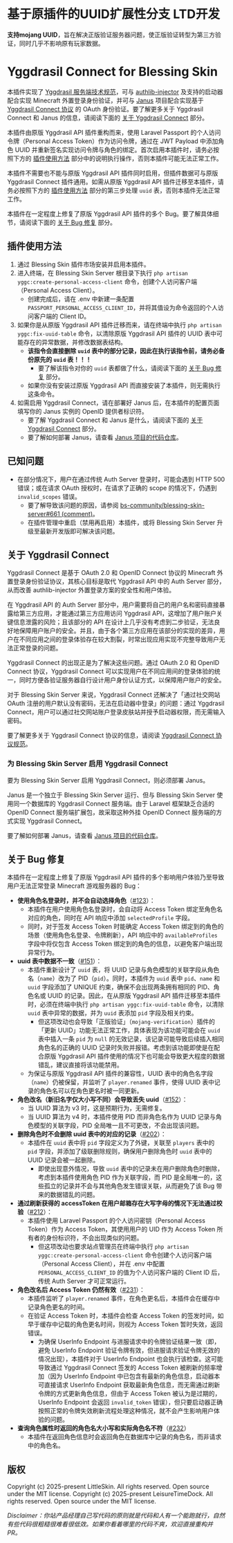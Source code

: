 # 基于原插件的UUID扩展性分支 LTD开发

**支持mojang UUID**，旨在解决正版验证服务器问题，使正版验证转型为第三方验证，同时几乎不影响原有玩家数据。

# Yggdrasil Connect for Blessing Skin 

本插件实现了 [Yggdrasil 服务端技术规范](https://github.com/yushijinhun/authlib-injector/wiki/Yggdrasil%20%E6%9C%8D%E5%8A%A1%E7%AB%AF%E6%8A%80%E6%9C%AF%E8%A7%84%E8%8C%83)，可与 [authlib-injector](https://github.com/yushijinhun/authlib-injector) 及支持的启动器配合实现 Minecraft 外置登录身份验证，并可与 [Janus](https://github.com/bs-community/janus) 项目配合实现基于 [Yggdrasil Connect 协议](https://github.com/yushijinhun/authlib-injector/issues/268) 的 OAuth 身份验证。要了解更多关于 Yggdrasil Connect 和 Janus 的信息，请阅读下面的 [关于 Yggdrasil Connect](#关于-yggdrasil-connect) 部分。

本插件由原版 Yggdrasil API 插件重构而来，使用 Laravel Passport 的个人访问令牌（Personal Access Token）作为访问令牌，通过在 JWT Payload 中添加角色 UUID 并重新签名实现访问令牌与角色的绑定。首次启用本插件时，请务必按照下方的 [插件使用方法](#插件使用方法) 部分中的说明执行操作，否则本插件可能无法正常工作。

本插件不需要也不能与原版 Yggdrasil API 插件同时启用，但插件数据可与原版 Yggdrasil Connect 插件通用。如需从原版 Yggdrasil API 插件迁移至本插件，请务必按照下方的 [插件使用方法](#插件使用方法) 部分的第三步处理 `uuid` 表，否则本插件无法正常工作。

本插件在一定程度上修复了原版 Yggdrasil API 插件的多个 Bug。要了解具体细节，请阅读下面的 [关于 Bug 修复](#关于-bug-修复) 部分。

## 插件使用方法

1. 通过 Blessing Skin 插件市场安装并启用本插件。
2. 进入终端，在 Blessing Skin Server 根目录下执行 `php artisan yggc:create-personal-access-client` 命令，创建个人访问客户端（Personal Access Client）。
    - 创建完成后，请在 .env 中新建一条配置 `PASSPORT_PERSONAL_ACCESS_CLIENT_ID`，并将其值设为命令返回的个人访问客户端的 Client ID。
3. 如果你是从原版 Yggdrasil API 插件迁移而来，请在终端中执行 `php artisan yggc:fix-uuid-table` 命令，以清除原版 Yggdrasil API 插件的 UUID 表中可能存在的异常数据，并修改数据表结构。
    - **该指令会直接删除 `uuid` 表中的部分记录，因此在执行该指令前，请务必备份原先的 `uuid` 表！！！**
        - 要了解该指令对你的 `uuid` 表都做了什么，请阅读下面的 [关于 Bug 修复](#关于-bug-修复) 部分。
    - 如果你没有安装过原版 Yggdrasil API 而直接安装了本插件，则无需执行这条命令。
4. 如需启用 Yggdrasil Connect，请在部署好 Janus 后，在本插件的配置页面填写你的 Janus 实例的 OpenID 提供者标识符。
    - 要了解 Yggdrasil Connect 和 Janus 是什么，请阅读下面的 [关于 Yggdrasil Connect](#关于-yggdrasil-connect) 部分。
    - 要了解如何部署 Janus，请查看 [Janus 项目的代码仓库](https://github.com/bs-community/janus)。

## 已知问题

- 在部分情况下，用户在通过传统 Auth Server 登录时，可能会遇到 HTTP 500 错误；或在请求 OAuth 授权时，在请求了正确的 scope 的情况下，仍遇到 `invalid_scopes` 错误。
    - 要了解导致该问题的原因，请参阅 [bs-community/blessing-skin-server#661 (comment)](https://github.com/bs-community/blessing-skin-server/pull/661#issuecomment-3008486580)。
    - 在插件管理中重启（禁用再启用）本插件，或将 Blessing Skin Server 升级至最新开发版即可解决该问题。

## 关于 Yggdrasil Connect

Yggdrasil Connect 是基于 OAuth 2.0 和 OpenID Connect 协议的 Minecraft 外置登录身份验证协议，其核心目标是取代 Yggdrasil API 中的 Auth Server 部分，从而改善 authlib-injector 外置登录方案的安全性和用户体验。

在 Yggdrasil API 的 Auth Server 部分中，用户需要将自己的用户名和密码直接暴露给第三方应用，才能通过第三方应用访问 Yggdrasil API，这增加了用户账户关键信息泄露的风险；且该部分的 API 在设计上几乎没有考虑到二步验证，无法良好地保障用户账户的安全。并且，由于各个第三方应用在该部分的实现的差异，用户在不同应用之间的登录体验存在较大割裂，时常出现应用实现不完整导致用户无法正常登录的问题。

Yggdrasil Connect 的出现正是为了解决这些问题。通过 OAuth 2.0 和 OpenID Connect 协议，Yggdrasil Connect 可以实现用户在不同应用间的登录体验的统一，同时方便各验证服务器自行设计用户身份认证方式，以保障用户账户的安全。

对于 Blessing Skin Server 来说，Yggdrasil Connect 还解决了「通过社交网站 OAuth 注册的用户默认没有密码，无法在启动器中登录」的问题：通过 Yggdrasil Connect，用户可以通过社交网站账户登录皮肤站并授予启动器权限，而无需输入密码。 

要了解更多关于 Yggdrasil Connect 协议的信息，请阅读 [Yggdrasil Connect 协议规范](https://github.com/yushijinhun/authlib-injector/issues/268)。

### 为 Blessing Skin Server 启用 Yggdrasil Connect

要为 Blessing Skin Server 启用 Yggdrasil Connect，则必须部署 Janus。

Janus 是一个独立于 Blessing Skin Server 运行、但与 Blessing Skin Server 使用同一个数据库的 Yggdrasil Connect 服务端。由于 Laravel 框架缺乏合适的 OpenID Connect 服务端扩展包，故采取这种外挂 OpenID Connect 服务端的方式实现 Yggdrasil Connect。

要了解如何部署 Janus，请查看 [Janus 项目的代码仓库](https://github.com/bs-community/janus)。

## 关于 Bug 修复

本插件在一定程度上修复了原版 Yggdrasil API 插件的多个影响用户体验乃至导致用户无法正常登录 Minecraft 游戏服务器的 Bug：

- **使用角色名登录时，并不会自动选择角色**（[#123](https://github.com/bs-community/blessing-skin-plugins/issues/123)）：
    - 本插件在用户使用角色名登录时，会自动将 Access Token 绑定至角色名对应的角色，同时在 API 响应中添加 `selectedProfile` 字段。
    - 同时，对于签发 Access Token 时能确定 Access Token 绑定到的角色的场景（使用角色名登录、令牌刷新），API 响应中的 `availableProfiles` 字段中将仅包含 Access Token 绑定到的角色的信息，以避免客户端出现异常行为。
- **uuid 表中数据不一致**（[#151](https://github.com/bs-community/blessing-skin-plugins/issues/151)）：
    - 本插件重新设计了 `uuid` 表，将 UUID 记录与角色模型的关联字段从角色名（`name`）改为了 PID（`pid`）。同时，本插件为 `uuid` 表中 `pid`、`name` 和 `uuid` 字段添加了 UNIQUE 约束，确保不会出现两条拥有相同的 PID、角色名或 UUID 的记录。因此，在从原版 Yggdrasil API 插件迁移至本插件时，必须在终端中执行 `php artisan yggc:fix-uuid-table` 命令，以清除 `uuid` 表中异常的数据，并为 `uuid` 表添加 `pid` 字段及相关约束。
        - 但这项改动也会导致「正版验证」（`mojang-verification`）插件的「更新 UUID」功能无法正常工作，具体表现为该功能可能会在 `uuid` 表中插入一条 `pid` 为 `null` 的无效记录，该记录可能导致后续插入相同角色名的正确的 UUID 记录时失败并报错。考虑到该功能即使是在配合原版 Yggdrasil API 插件使用的情况下也可能会导致更大程度的数据错乱，建议直接将该功能禁用。
    - 为保证与原版 Yggdrasil API 插件的兼容性，UUID 表中的角色名字段（`name`）仍被保留，并监听了 `player.renamed` 事件，使得 UUID 表中记录的角色名可以在角色更名时被一同更新。
- **角色改名（新旧名字仅大小写不同）会导致丢失 uuid**（[#152](https://github.com/bs-community/blessing-skin-plugins/issues/152)）：
    - 当 UUID 算法为 v3 时，这是预期行为，无需修复。
    - 当 UUID 算法为 v4 时，本插件使用 PID 而非角色名作为 UUID 记录与角色模型的关联字段，PID 全局唯一且不可更改，不会出现该问题。
- **删除角色时不会删除 uuid 表中的对应的记录**（[#202](https://github.com/bs-community/blessing-skin-plugins/issues/202)）：
    - 本插件在 `uuid` 表中将 `pid` 字段定义为了外键，关联至 `players` 表中的 `pid` 字段，并添加了级联删除规则，确保用户删除角色时 `uuid` 表中的 UUID 记录会被一起删除。
        - 即使出现意外情况，导致 `uuid` 表中的记录未在用户删除角色时删除，考虑到本插件使用角色 PID 作为关联字段，而 PID 是全局唯一的，这些孤立的记录并不会与其他角色发生错误关联，从而避免了该 Bug 带来的数据错乱的问题。
- **通过刷新获得的 accessToken 在用户邮箱存在大写字母的情况下无法通过校验**（[#212](https://github.com/bs-community/blessing-skin-plugins/issues/212)）：
    - 本插件使用 Laravel Passport 的个人访问密钥（Personal Access Token）作为 Access Token，其使用用户的 UID 作为 Access Token 所有者的身份标识符，不会出现类似的问题。
        - 但这项改动也要求站点管理员在终端中执行 `php artisan yggc:create-personal-access-client` 命令创建个人访问客户端（Personal Access Client），并在 .env 中配置 `PERSONAL_ACCESS_CLIENT_ID` 的值为个人访问客户端的 Client ID 后，传统 Auth Server 才可正常运行。
- **角色改名后 Access Token 仍然有效**（[#231](https://github.com/bs-community/blessing-skin-plugins/issues/231)）：
    - 本插件监听了 `player.renamed` 事件，在角色更名后，本插件会在缓存中记录角色更名的时间。
    - 在验证 Access Token 时，本插件会检查 Access Token 的签发时间，如早于缓存中记载的角色更名时间，则视为 Access Token 暂时失效，返回错误。
        - 为确保 UserInfo Endpoint 与进服请求中的令牌验证结果一致（即，避免 UserInfo Endpoint 验证令牌有效，但进服请求验证令牌无效的情况出现），本插件对于 UserInfo Endpoint 也会执行该检查。这可能导致通过 Yggdrasil Connect 签发的 Access Token 被刷新的频率增加（因为 UserInfo Endpoint 中已包含有最新的角色信息，启动器本可直接请求 UserInfo Endpoint 获取最新角色信息，而无需通过刷新令牌的方式更新角色信息，但由于 Access Token 被认为是过期的，UserInfo Endpoint 会返回 `invalid_token` 错误），但只要启动器正确按照正常的令牌失效刷新流程处理这种情况，就不会产生影响用户体验的问题。
- **查询角色属性时返回的角色名大小写和实际角色名不符**（[#232](https://github.com/bs-community/blessing-skin-plugins/issues/232)）
    - 本插件在返回角色信息时会返回角色在数据库中记录的角色名，而非请求中的角色名。

## 版权

Copyright (c) 2025-present LittleSkin. All rights reserved. Open source under the MIT license.
Copyright (c) 2025-present LeisureTimeDock. All rights reserved. Open source under the MIT license.

_Disclaimer：你站产品经理自己写代码的原则就是代码和人有一个能跑就行，自然有些代码很粗糙很难看很低效。如果你看着哪里的代码不爽，欢迎直接重构并 PR。_